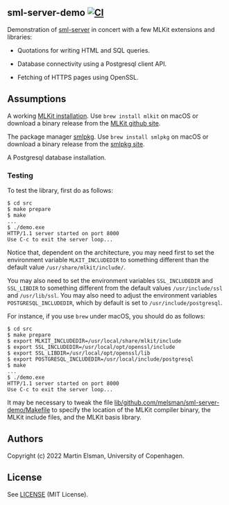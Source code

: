## sml-server-demo [![CI](https://github.com/melsman/sml-server-demo/workflows/CI/badge.svg)](https://github.com/melsman/sml-server-demo/actions)

Demonstration of [sml-server](github.com/diku-dk/sml-server) in
concert with a few MLKit extensions and libraries:

- Quotations for writing HTML and SQL queries.

- Database connectivity using a Postgresql client API.

- Fetching of HTTPS pages using OpenSSL.

## Assumptions

A working [MLKit installation](https://github.com/melsman/mlkit). Use
`brew install mlkit` on macOS or download a binary release from the
[MLKit github site](https://github.com/melsman/mlkit).

The package manager [smlpkg](https://github.com/diku-dk/smlpkg). Use
`brew install smlpkg` on macOS or download a binary release from the
[smlpkg site](https://github.com/diku-dk/smlpkg).

A Postgresql database installation.

### Testing

To test the library, first do as follows:

    $ cd src
	$ make prepare
	$ make
    ...
    $ ./demo.exe
    HTTP/1.1 server started on port 8000
    Use C-c to exit the server loop...

Notice that, dependent on the architecture, you may need first to set the
environment variable `MLKIT_INCLUDEDIR` to something different than
the default value `/usr/share/mlkit/include/`.

You may also need to set the environment variables `SSL_INCLUDEDIR`
and `SSL_LIBDIR` to something different from the default values
`/usr/include/ssl` and `/usr/lib/ssl`. You may also need to adjust the
environment variables `POSTGRESQL_INCLUDEDIR`, which by default is set
to `/usr/include/postgresql`.

For instance, if you use `brew` under macOS, you should do as follows:

    $ cd src
	$ make prepare
    $ export MLKIT_INCLUDEDIR=/usr/local/share/mlkit/include
    $ export SSL_INCLUDEDIR=/usr/local/opt/openssl/include
    $ export SSL_LIBDIR=/usr/local/opt/openssl/lib
    $ export POSTGRESQL_INCLUDEDIR=/usr/local/include/postgresql
    $ make
    ...
    $ ./demo.exe
    HTTP/1.1 server started on port 8000
    Use C-c to exit the server loop...

It may be necessary to tweak the file
[lib/github.com/melsman/sml-server-demo/Makefile](lib/github.com/melsman/sml-server-demo/Makefile)
to specify the location of the MLKit compiler binary, the MLKit
include files, and the MLKit basis library.

## Authors

Copyright (c) 2022 Martin Elsman, University of Copenhagen.

## License

See [LICENSE](LICENSE) (MIT License).
